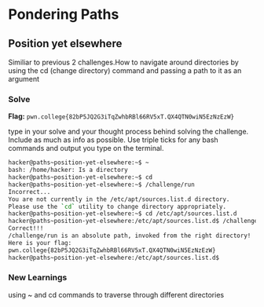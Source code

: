 # Pondering Paths

## Position yet elsewhere
Similiar to previous 2 challenges.How to navigate around directories by using the cd (change directory) command and passing a path to it as an argument

### Solve
**Flag:** `pwn.college{82bP5JQ2G3iTqZwhbRBl66RV5xT.QX4QTN0wiN5EzNzEzW}`

type in your solve and your thought process behind solving the challenge. Include as much as info as possible. Use triple ticks for any bash commands and output you type on the terminal.

```bash
hacker@paths~position-yet-elsewhere:~$ ~
bash: /home/hacker: Is a directory
hacker@paths~position-yet-elsewhere:~$ cd
hacker@paths~position-yet-elsewhere:~$ /challenge/run
Incorrect...
You are not currently in the /etc/apt/sources.list.d directory.
Please use the `cd` utility to change directory appropriately.
hacker@paths~position-yet-elsewhere:~$ cd /etc/apt/sources.list.d
hacker@paths~position-yet-elsewhere:/etc/apt/sources.list.d$ /challenge/run
Correct!!!
/challenge/run is an absolute path, invoked from the right directory!
Here is your flag:
pwn.college{82bP5JQ2G3iTqZwhbRBl66RV5xT.QX4QTN0wiN5EzNzEzW}
hacker@paths~position-yet-elsewhere:/etc/apt/sources.list.d$ 
```

### New Learnings
using ~ and cd commands to traverse through different directories

